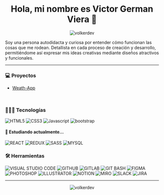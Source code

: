<h1 align="center">Hola, mi nombre es Victor German Viera 👋</h1>

<p align="center"><img src="https://readme-typing-svg.herokuapp.com?font=Nunito+Sans&weight=700&size=18&pause=1000&color=0D4F8A&background=F2F2F2F2&center=true&vCenter=true&repeat=false&width=340&height=35&lines=Frontend+Developer+%26+UX%2FUI+Designer" alt="volkerdev" /></p>

<p>Soy una persona autodidacta y curiosa por entender cómo funcionan las cosas que me rodean. Detallista en cada proceso de creación y desarrollo, permitiéndome así expresar mis ideas creativas mediante diseños atractivos y funcionales.</p>

---

<h3>💻 Proyectos</h3>

* [Weath-App](https://github.com/volkerdev/1.Weath-App)

<br>

<h3>👨🏻‍💻 Tecnologías</h3>

![HTML5](https://img.shields.io/badge/HTML5-black?style=for-the-badge&logo=HTML5&logoColor=F06529) ![CSS3](https://img.shields.io/badge/CSS3-black?style=for-the-badge&logo=CSS3&logoColor=3C99DC) ![Javascript](https://img.shields.io/badge/Javascript-black?style=for-the-badge&logo=javascript&logoColor=F0DB4F) ![bootstrap](https://img.shields.io/badge/bootstrap-black?style=for-the-badge&logo=bootstrap)

<h4>🌱 Estudiando actualmente...</h4>

![REACT](https://img.shields.io/badge/REACT-black?style=for-the-badge&logo=REACT&logoColor=0052cc) ![REDUX](https://img.shields.io/badge/REDUX-black?style=for-the-badge&logo=REDUX&logoColor=764ABC) ![SASS](https://img.shields.io/badge/SASS-black?style=for-the-badge&logo=SASS&logoColor=F8A5C2) ![MYSQL](https://img.shields.io/badge/MYSQL-black?style=for-the-badge&logo=MYSQL&logoColor=white)

<h3>🛠️ Herramientas</h3>

![VISUAL STUDIO CODE](https://img.shields.io/badge/VISUAL_STUDIO_CODE-black?style=for-the-badge&logo=VISUAL+STUDIO+CODE&logoColor=0078d7) ![GITHUB](https://img.shields.io/badge/GITHUB-black?style=for-the-badge&logo=GITHUB&logoColor=WHITE) ![GITLAB](https://img.shields.io/badge/GITLAB-black?style=for-the-badge&logo=GITLAB&logoColor=WHITE) ![GIT BASH](https://img.shields.io/badge/GIT_BASH-black?style=for-the-badge&logo=git&logoColor=white) ![FIGMA](https://img.shields.io/badge/FIGMA-black?style=for-the-badge&logo=FIGMA&logoColor=WHITE) ![PHOTOSHOP](https://img.shields.io/badge/PHOTOSHOP-black?style=for-the-badge&logo=adobe+Photoshop&logoColor=WHITE) ![ILLUSTRATOR](https://img.shields.io/badge/ILLUSTRATOR-black?style=for-the-badge&logo=ADOBE+ILLUSTRATOR&logoColor=WHITE) ![NOTION](https://img.shields.io/static/v1?label=&message=NOTION&color=black&style=for-the-badge&logo=NOTION&logoColor=WHITE) ![MIRO](https://img.shields.io/badge/MIRO-black?style=for-the-badge&logo=MIRO&logoColor=WHITE) ![SLACK](https://img.shields.io/badge/SLACK-black?style=for-the-badge&logo=SLACK) ![JIRA](https://img.shields.io/badge/JIRA-black?style=for-the-badge&logo=JIRA&logoColor=0052cc)

---

<p align="center"><img src="https://github-readme-streak-stats.herokuapp.com?user=volkerdev&theme=prussian&hide_border=true&locale=es" alt="volkerdev"/></p>